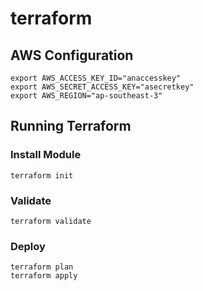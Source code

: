 # terraform

## AWS Configuration

```
export AWS_ACCESS_KEY_ID="anaccesskey"
export AWS_SECRET_ACCESS_KEY="asecretkey"
export AWS_REGION="ap-southeast-3"
```

## Running Terraform

### Install Module

```
terraform init
```

### Validate

```
terraform validate
```

### Deploy

```
terraform plan
terraform apply
```
